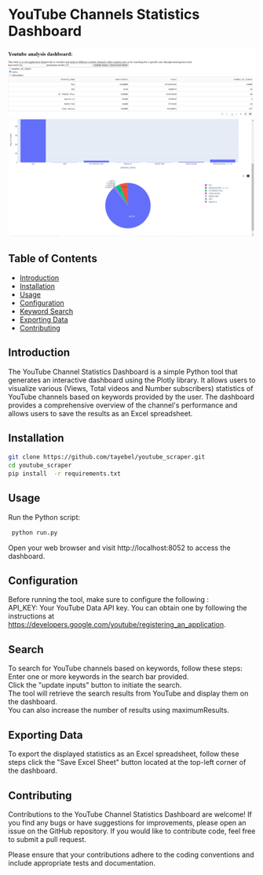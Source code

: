 # YouTube Channels Statistics Dashboard
![Table](image1.png)
![Figures](image2.png)

## Table of Contents

- [Introduction](#introduction)
- [Installation](#installation)
- [Usage](#usage)
- [Configuration](#configuration)
- [Keyword Search](#search)
- [Exporting Data](#exporting-data)
- [Contributing](#contributing)


## Introduction

The YouTube Channel Statistics Dashboard is a simple Python tool that generates an interactive dashboard using the Plotly library. It allows users to visualize various (Views, Total videos and Number subscribers) statistics of YouTube channels based on keywords provided by the user. The dashboard provides a comprehensive overview of the channel's performance and allows users to save the results as an Excel spreadsheet.

## Installation



   ```bash
   git clone https://github.com/tayebel/youtube_scraper.git
   cd youtube_scraper
   pip install  -r requirements.txt  
   ```
   
## Usage
Run the Python script:
```bash
 python run.py
 ```
    
Open your web browser and visit http://localhost:8052 to access the dashboard.

## Configuration
Before running the tool, make sure to configure the following :  
API_KEY: Your YouTube Data API key. You can obtain one by following the instructions at https://developers.google.com/youtube/registering_an_application.


## Search
To search for YouTube channels based on keywords, follow these steps:  
Enter one or more keywords in the search bar provided.  
Click the "update inputs" button to initiate the search.  
The tool will retrieve the search results from YouTube and display them on the dashboard.  
You can also increase the number of results using maximumResults.

## Exporting Data
To export the displayed statistics as an Excel spreadsheet, follow these steps click the "Save Excel Sheet" button located at the top-left corner of the dashboard.

## Contributing
Contributions to the YouTube Channel Statistics Dashboard are welcome! If you find any bugs or have suggestions for improvements, please open an issue on the GitHub repository. If you would like to contribute code, feel free to submit a pull request.

Please ensure that your contributions adhere to the coding conventions and include appropriate tests and documentation.




 
